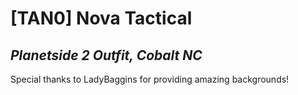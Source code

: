 # [TAN0] Nova Tactical 
## _Planetside 2 Outfit, Cobalt NC_

Special thanks to LadyBaggins for providing amazing backgrounds!

